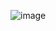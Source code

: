 ![image](https://github.com/amrito502/laravel_pro/assets/86122901/a57a81b7-b6d2-45f4-a1c9-a10614d1dbe5)
